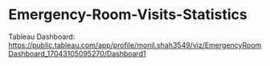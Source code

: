 # Emergency-Room-Visits-Statistics

Tableau Dashboard: https://public.tableau.com/app/profile/monil.shah3549/viz/EmergencyRoomDashboard_17043105095270/Dashboard1

